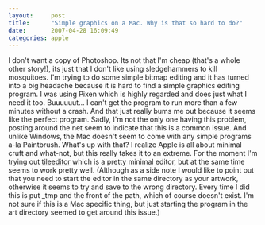 ```yaml
---
layout:     post
title:      "Simple graphics on a Mac. Why is that so hard to do?"
date:       2007-04-28 16:09:49
categories: apple
---
```

I don't want a copy of Photoshop. Its not that I'm cheap (that's a whole other story!), its just that I don't like using sledgehammers to kill mosquitoes. I'm trying to do some simple bitmap editing and it has turned into a big headache because it is hard to find a simple graphics editing program. I was using Pixen which is highly regarded and does just what I need it too. Buuuuuut... I can't get the program to run more than a few minutes without a crash. And that just really bums me out because it seems like the perfect program. Sadly, I'm not the only one having this problem, posting around the net seem to indicate that this is a common issue. And unlike Windows, the Mac doesn't seem to come with any simple programs a-la Paintbrush. What's up with that? I realize Apple is all about minimal cruft and what-not, but this really takes it to an extreme. For the moment I'm trying out [tileeditor](http://www.imitationpickles.org/pgu/docs/tileedit.html) which is a pretty minimal editor, but at the same time seems to work pretty well. (Although as a side note I would like to point out that you need to start the editor in the same directory as your artwork, otherwise it seems to try and save to the wrong directory. Every time I did this is put _tmp and the front of the path, which of course doesn't exist. I'm not sure if this is a Mac specific thing, but just starting the program in the art directory seemed to get around this issue.)
